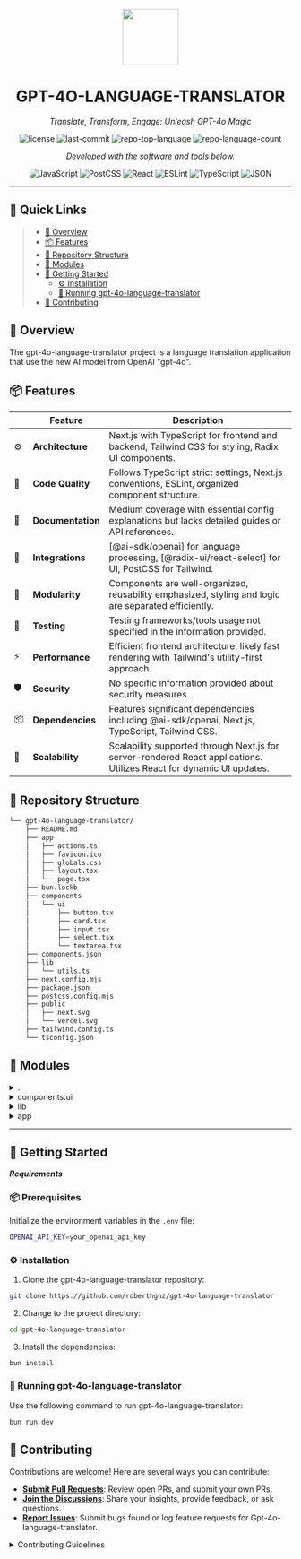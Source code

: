 <p align="center">
  <img src="https://img.icons8.com/external-tal-revivo-regular-tal-revivo/96/external-readme-is-a-easy-to-build-a-developer-hub-that-adapts-to-the-user-logo-regular-tal-revivo.png" width="100" />
</p>
<p align="center">
    <h1 align="center">GPT-4O-LANGUAGE-TRANSLATOR</h1>
</p>
<p align="center">
    <em>Translate, Transform, Engage: Unleash GPT-4o Magic</em>
</p>
<p align="center">
	<img src="https://img.shields.io/github/license/roberthgnz/gpt-4o-language-translator?style=flat&color=0080ff" alt="license">
	<img src="https://img.shields.io/github/last-commit/roberthgnz/gpt-4o-language-translator?style=flat&logo=git&logoColor=white&color=0080ff" alt="last-commit">
	<img src="https://img.shields.io/github/languages/top/roberthgnz/gpt-4o-language-translator?style=flat&color=0080ff" alt="repo-top-language">
	<img src="https://img.shields.io/github/languages/count/roberthgnz/gpt-4o-language-translator?style=flat&color=0080ff" alt="repo-language-count">
<p>
<p align="center">
		<em>Developed with the software and tools below.</em>
</p>
<p align="center">
	<img src="https://img.shields.io/badge/JavaScript-F7DF1E.svg?style=flat&logo=JavaScript&logoColor=black" alt="JavaScript">
	<img src="https://img.shields.io/badge/PostCSS-DD3A0A.svg?style=flat&logo=PostCSS&logoColor=white" alt="PostCSS">
	<img src="https://img.shields.io/badge/React-61DAFB.svg?style=flat&logo=React&logoColor=black" alt="React">
	<img src="https://img.shields.io/badge/ESLint-4B32C3.svg?style=flat&logo=ESLint&logoColor=white" alt="ESLint">
	<img src="https://img.shields.io/badge/TypeScript-3178C6.svg?style=flat&logo=TypeScript&logoColor=white" alt="TypeScript">
	<img src="https://img.shields.io/badge/JSON-000000.svg?style=flat&logo=JSON&logoColor=white" alt="JSON">
</p>
<hr>

## 🔗 Quick Links

> - [📍 Overview](#-overview)
> - [📦 Features](#-features)
> - [📂 Repository Structure](#-repository-structure)
> - [🧩 Modules](#-modules)
> - [🚀 Getting Started](#-getting-started)
>   - [⚙️ Installation](#️-installation)
>   - [🤖 Running gpt-4o-language-translator](#-running-gpt-4o-language-translator)
> - [🤝 Contributing](#-contributing)


## 📍 Overview

The gpt-4o-language-translator project is a language translation application that use the new AI model from OpenAI "gpt-4o".


## 📦 Features

|    |   Feature         | Description |
|----|-------------------|---------------------------------------------------------------|
| ⚙️  | **Architecture**  | Next.js with TypeScript for frontend and backend, Tailwind CSS for styling, Radix UI components. |
| 🔩 | **Code Quality**  | Follows TypeScript strict settings, Next.js conventions, ESLint, organized component structure. |
| 📄 | **Documentation** | Medium coverage with essential config explanations but lacks detailed guides or API references. |
| 🔌 | **Integrations**  | [@ai-sdk/openai] for language processing, [@radix-ui/react-select] for UI, PostCSS for Tailwind. |
| 🧩 | **Modularity**    | Components are well-organized, reusability emphasized, styling and logic are separated efficiently. |
| 🧪 | **Testing**       | Testing frameworks/tools usage not specified in the information provided. |
| ⚡️  | **Performance**   | Efficient frontend architecture, likely fast rendering with Tailwind's utility-first approach. |
| 🛡️ | **Security**      | No specific information provided about security measures. |
| 📦 | **Dependencies**  | Features significant dependencies including @ai-sdk/openai, Next.js, TypeScript, Tailwind CSS. |
| 🚀 | **Scalability**   | Scalability supported through Next.js for server-rendered React applications. Utilizes React for dynamic UI updates. |



## 📂 Repository Structure

```sh
└── gpt-4o-language-translator/
    ├── README.md
    ├── app
    │   ├── actions.ts
    │   ├── favicon.ico
    │   ├── globals.css
    │   ├── layout.tsx
    │   └── page.tsx
    ├── bun.lockb
    ├── components
    │   └── ui
    │       ├── button.tsx
    │       ├── card.tsx
    │       ├── input.tsx
    │       ├── select.tsx
    │       └── textarea.tsx
    ├── components.json
    ├── lib
    │   └── utils.ts
    ├── next.config.mjs
    ├── package.json
    ├── postcss.config.mjs
    ├── public
    │   ├── next.svg
    │   └── vercel.svg
    ├── tailwind.config.ts
    └── tsconfig.json
```


## 🧩 Modules

<details closed><summary>.</summary>

| File                                                                                                          | Summary                                                                                                                                                                                                                                            |
| ---                                                                                                           | ---                                                                                                                                                                                                                                                |
| [postcss.config.mjs](https://github.com/roberthgnz/gpt-4o-language-translator/blob/master/postcss.config.mjs) | Code snippet in postcss.config.mjs configures PostCSS with Tailwind CSS plugin for styling in the parent repository. Supports streamlined CSS processing.                                                                                          |
| [tailwind.config.ts](https://github.com/roberthgnz/gpt-4o-language-translator/blob/master/tailwind.config.ts) | Tailwind.config.ts manages Tailwind CSS settings for components, pages, and app features in the gpt-4o-language-translator repository. Centralizes theme, colors, animations, and screen sizes for consistent styling.                             |
| [components.json](https://github.com/roberthgnz/gpt-4o-language-translator/blob/master/components.json)       | Code in `components.json` facilitates UI styling with Tailwind CSS. It configures component aliases and settings. Critical for maintaining consistent UI across the app components.                                                                |
| [tsconfig.json](https://github.com/roberthgnz/gpt-4o-language-translator/blob/master/tsconfig.json)           | Code snippet in `tsconfig.json` ensures strict TypeScript settings and includes Next.js-specific plugins and paths for efficient module resolution in the GPT-4o Language Translator repository, enhancing type safety and development experience. |
| [package.json](https://github.com/roberthgnz/gpt-4o-language-translator/blob/master/package.json)             | Code snippet in `actions.ts` manages backend requests and data processing in the GPT-4o Language Translator app. It orchestrates API interactions, data validation, and transformation for seamless user communication.                            |
| [next.config.mjs](https://github.com/roberthgnz/gpt-4o-language-translator/blob/master/next.config.mjs)       | Code snippet in `next.config.mjs` configures Next.js settings. It orchestrates runtime behaviors and optimizations for the parent repository's frontend architecture.                                                                              |

</details>

<details closed><summary>components.ui</summary>

| File                                                                                                            | Summary                                                                                                                                                                                                                       |
| ---                                                                                                             | ---                                                                                                                                                                                                                           |
| [textarea.tsx](https://github.com/roberthgnz/gpt-4o-language-translator/blob/master/components/ui/textarea.tsx) | Code snippet: Textarea component**Description: UI component for text areas in the GPT-4o Language Translator app. Enhances user input experience with styling and behavior settings.                                          |
| [select.tsx](https://github.com/roberthgnz/gpt-4o-language-translator/blob/master/components/ui/select.tsx)     | Code snippet in components/ui/select.tsx manages a custom select component using Radix UI and Lucide icons. It organizes select elements for the repository's front end, prioritizing user experience and design consistency. |
| [card.tsx](https://github.com/roberthgnz/gpt-4o-language-translator/blob/master/components/ui/card.tsx)         | Code snippet in `components/ui/card.tsx` defines reusable card components with distinct parts such as header, title, description, content, and footer for enhanced UI representation in the repository's architecture.        |
| [input.tsx](https://github.com/roberthgnz/gpt-4o-language-translator/blob/master/components/ui/input.tsx)       | Code snippet in components/ui/input.tsx creates a reusable React Input component styled with Tailwind CSS, ensuring consistent input fields across the application in the gpt-4o-language-translator repository.              |
| [button.tsx](https://github.com/roberthgnz/gpt-4o-language-translator/blob/master/components/ui/button.tsx)     | Code in button.tsx creates flexible button components with various styles and sizes. It abstracts button variants and handles rendering based on provided props. Supports customization and reuse in UI components.           |

</details>

<details closed><summary>lib</summary>

| File                                                                                          | Summary                                                                                                                                                                                                                         |
| ---                                                                                           | ---                                                                                                                                                                                                                             |
| [utils.ts](https://github.com/roberthgnz/gpt-4o-language-translator/blob/master/lib/utils.ts) | Code Summary:** `lib/utils.ts` provides a utility function `cn` for merging CSS class names using `clsx` and `tailwind-merge`. This aids in efficient styling across components in the `gpt-4o-language-translator` repository. |

</details>

<details closed><summary>app</summary>

| File                                                                                                | Summary                                                                                                                                                                                                                                    |
| ---                                                                                                 | ---                                                                                                                                                                                                                                        |
| [actions.ts](https://github.com/roberthgnz/gpt-4o-language-translator/blob/master/app/actions.ts)   | Code Summary:**`actions.ts` facilitates text translation using AI models provided by `openai` through the `translateText` function. It integrates with the parent repository for language translation tasks.                               |
| [globals.css](https://github.com/roberthgnz/gpt-4o-language-translator/blob/master/app/globals.css) | Code snippet: `ui/select.tsx`Summary: The `select.tsx` component handles user selection interface in the UI, crucial for user input and interaction. Key for enhancing user experience within the frontend architecture of the repository. |
| [page.tsx](https://github.com/roberthgnz/gpt-4o-language-translator/blob/master/app/page.tsx)       | Codebase snippet `app/page.tsx` manages user input components like Button, Card, Input, Select, and Textarea. It enhances UI interactivity and data handling within the parent repository, supporting user engagement and data processing. |
| [layout.tsx](https://github.com/roberthgnz/gpt-4o-language-translator/blob/master/app/layout.tsx)   | Code Summary:**`layout.tsx` in `app` sets the root layout styling using Google Fonts. It applies global styles and renders children within a structured HTML body.                                                                         |

</details>

---

## 🚀 Getting Started

***Requirements***

### 📦 Prerequisites

Initialize the environment variables in the `.env` file:

```sh
OPENAI_API_KEY=your_openai_api_key
```


### ⚙️ Installation

1. Clone the gpt-4o-language-translator repository:

```sh
git clone https://github.com/roberthgnz/gpt-4o-language-translator
```

2. Change to the project directory:

```sh
cd gpt-4o-language-translator
```

3. Install the dependencies:

```sh
bun install
```

### 🤖 Running gpt-4o-language-translator

Use the following command to run gpt-4o-language-translator:

```sh
bun run dev
```


## 🤝 Contributing

Contributions are welcome! Here are several ways you can contribute:

- **[Submit Pull Requests](https://github.com/roberthgnz/gpt-4o-language-translator/blob/main/CONTRIBUTING.md)**: Review open PRs, and submit your own PRs.
- **[Join the Discussions](https://github.com/roberthgnz/gpt-4o-language-translator/discussions)**: Share your insights, provide feedback, or ask questions.
- **[Report Issues](https://github.com/roberthgnz/gpt-4o-language-translator/issues)**: Submit bugs found or log feature requests for Gpt-4o-language-translator.

<details closed>
    <summary>Contributing Guidelines</summary>

1. **Fork the Repository**: Start by forking the project repository to your GitHub account.
2. **Clone Locally**: Clone the forked repository to your local machine using a Git client.
   ```sh
   git clone https://github.com/roberthgnz/gpt-4o-language-translator
   ```
3. **Create a New Branch**: Always work on a new branch, giving it a descriptive name.
   ```sh
   git checkout -b new-feature-x
   ```
4. **Make Your Changes**: Develop and test your changes locally.
5. **Commit Your Changes**: Commit with a clear message describing your updates.
   ```sh
   git commit -m 'Implemented new feature x.'
   ```
6. **Push to GitHub**: Push the changes to your forked repository.
   ```sh
   git push origin new-feature-x
   ```
7. **Submit a Pull Request**: Create a PR against the original project repository. Clearly describe the changes and their motivations.

Once your PR is reviewed and approved, it will be merged into the main branch.

</details>
